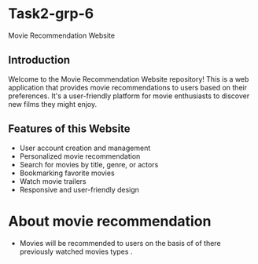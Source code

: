 # Task2-grp-6
Movie Recommendation Website

## Introduction
Welcome to the Movie Recommendation Website repository! This is a web application that provides movie recommendations to users based on their preferences. It's a user-friendly platform for movie enthusiasts to discover new films they might enjoy.

## Features of this Website
  - User account creation and management
  - Personalized movie recommendation
  - Search for movies by title, genre, or actors
  - Bookmarking favorite movies
  - Watch movie trailers
  - Responsive and user-friendly design

 # About movie recommendation
 - Movies will be recommended to users on the basis of of there previously watched movies types .
  
